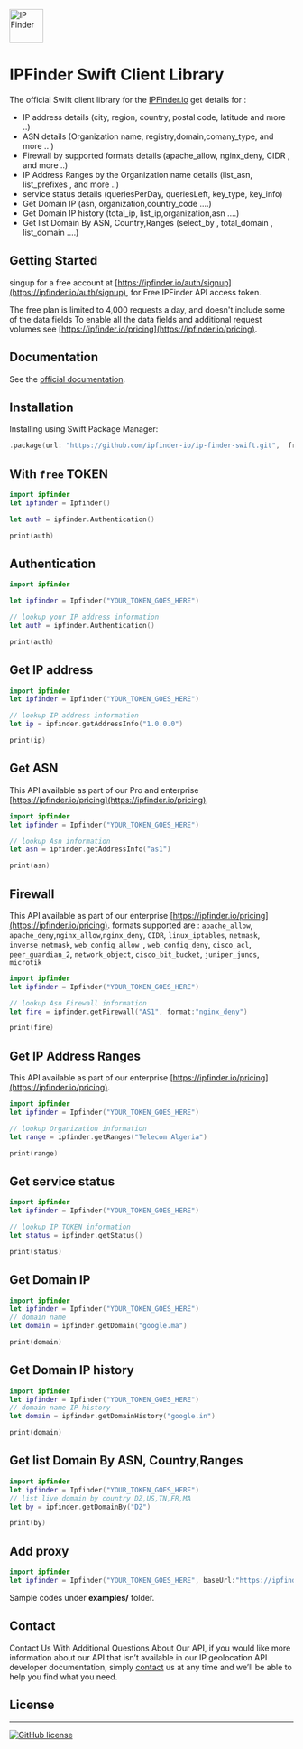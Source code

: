 <img src='https://camo.githubusercontent.com/46886c3e689a0d4a3f6c0733d1cab5d9f9a3926d/68747470733a2f2f697066696e6465722e696f2f6173736574732f696d616765732f6c6f676f732f6c6f676f2e706e67' height='60' alt='IP Finder'></a>
#  IPFinder Swift Client Library

The official Swift client library for the [IPFinder.io](https://ipfinder.io) get details for :
-  IP address details (city, region, country, postal code, latitude and more ..)
-  ASN details (Organization name, registry,domain,comany_type, and more .. )
-  Firewall by supported formats details (apache_allow,  nginx_deny, CIDR , and more ..)
-  IP Address Ranges by the Organization name  details (list_asn, list_prefixes , and more ..)
-  service status details (queriesPerDay, queriesLeft, key_type, key_info)
- Get Domain IP (asn, organization,country_code ....)
- Get Domain IP history (total_ip, list_ip,organization,asn ....)
- Get list Domain By ASN, Country,Ranges (select_by , total_domain  , list_domain ....)

## Getting Started
singup for a free account at [https://ipfinder.io/auth/signup](https://ipfinder.io/auth/signup), for Free IPFinder API access token.

The free plan is limited to 4,000 requests a day, and doesn't include some of the data fields
To enable all the data fields and additional request volumes see [https://ipfinder.io/pricing](https://ipfinder.io/pricing).

## Documentation

See the [official documentation](https://ipfinder.io/docs).

## Installation
Installing using Swift Package Manager:
```swift
.package(url: "https://github.com/ipfinder-io/ip-finder-swift.git",  from: "1.0.0")
```

## With `free` TOKEN

```swift
import ipfinder
let ipfinder = Ipfinder()

let auth = ipfinder.Authentication()

print(auth)
```

## Authentication

```swift
import ipfinder

let ipfinder = Ipfinder("YOUR_TOKEN_GOES_HERE")

// lookup your IP address information
let auth = ipfinder.Authentication()

print(auth)
```

## Get IP address

```swift
import ipfinder
let ipfinder = Ipfinder("YOUR_TOKEN_GOES_HERE")

// lookup IP address information
let ip = ipfinder.getAddressInfo("1.0.0.0")

print(ip)
```

## Get ASN
This API available as part of our Pro and enterprise [https://ipfinder.io/pricing](https://ipfinder.io/pricing).

```swift
import ipfinder
let ipfinder = Ipfinder("YOUR_TOKEN_GOES_HERE")

// lookup Asn information
let asn = ipfinder.getAddressInfo("as1")

print(asn)
```

## Firewall
This API available as part of our  enterprise [https://ipfinder.io/pricing](https://ipfinder.io/pricing).
formats supported are :  `apache_allow`, `apache_deny`,`nginx_allow`,`nginx_deny`, `CIDR`, `linux_iptables`, `netmask`, `inverse_netmask`, `web_config_allow `, `web_config_deny`, `cisco_acl`, `peer_guardian_2`, `network_object`, `cisco_bit_bucket`, `juniper_junos`, `microtik`

```swift
import ipfinder
let ipfinder = Ipfinder("YOUR_TOKEN_GOES_HERE")

// lookup Asn Firewall information
let fire = ipfinder.getFirewall("AS1", format:"nginx_deny")

print(fire)
```

## Get IP Address Ranges
This API available as part of our  enterprise [https://ipfinder.io/pricing](https://ipfinder.io/pricing).

```swift
import ipfinder
let ipfinder = Ipfinder("YOUR_TOKEN_GOES_HERE")

// lookup Organization information
let range = ipfinder.getRanges("Telecom Algeria")

print(range)
```

## Get service status

```swift
import ipfinder
let ipfinder = Ipfinder("YOUR_TOKEN_GOES_HERE")

// lookup IP TOKEN information
let status = ipfinder.getStatus()

print(status)
```

## Get Domain IP


```swift
import ipfinder
let ipfinder = Ipfinder("YOUR_TOKEN_GOES_HERE")
// domain name
let domain = ipfinder.getDomain("google.ma")

print(domain)
```

## Get Domain IP history



```swift
import ipfinder
let ipfinder = Ipfinder("YOUR_TOKEN_GOES_HERE")
// domain name IP history
let domain = ipfinder.getDomainHistory("google.in")

print(domain)
```

## Get list Domain By ASN, Country,Ranges


```swift
import ipfinder
let ipfinder = Ipfinder("YOUR_TOKEN_GOES_HERE")
// list live domain by country DZ,US,TN,FR,MA
let by = ipfinder.getDomainBy("DZ")

print(by)
```

## Add proxy
```swift
import ipfinder
let ipfinder = Ipfinder("YOUR_TOKEN_GOES_HERE", baseUrl:"https://ipfinder.yourdomain.com")
```
Sample codes under **examples/** folder.


## Contact

Contact Us With Additional Questions About Our API, if you would like more information about our API that isn’t available in our IP geolocation API developer documentation, simply [contact](https://ipfinder.io/contact) us at any time and we’ll be able to help you find what you need.

## License
----

[![GitHub license](https://img.shields.io/github/license/ipfinder-io/ip-finder-swift.svg)](https://github.com/ipfinder-io/ip-finder-swift)